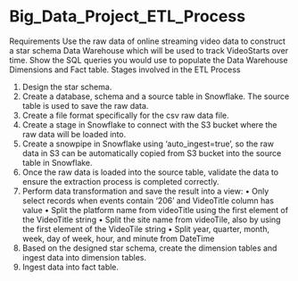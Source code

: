 # Big_Data_Project_ETL_Process
Requirements
Use the raw data of online streaming video data to construct a star schema Data Warehouse which will be used to track VideoStarts over time.
Show the SQL queries you would use to populate the Data Warehouse Dimensions and Fact table.
Stages involved in the ETL Process
1.	Design the star schema.
2.	Create a database, schema and a source table in Snowflake. The source table is used to save the raw data.
3.	Create a file format specifically for the csv raw data file.
4.	Create a stage in Snowflake to connect with the S3 bucket where the raw data will be loaded into.
5.	Create a snowpipe in Snowflake using ‘auto_ingest=true’, so the raw data in S3 can be automatically copied from S3 bucket into the source table in Snowflake.
6.	Once the raw data is loaded into the source table, validate the data to ensure the extraction process is completed correctly.
7.	Perform data transformation and save the result into a view: 
•	Only select records when events contain ‘206’ and VideoTitle column has value
•	Split the platform name from videoTitle using the first element of the VideoTitle string
•	Split the site name from videoTile, also by using the first element of the VideoTile string
•	Split year, quarter, month, week, day of week, hour, and minute from DateTime
8.	Based on the designed star schema, create the dimension tables and ingest data into dimension tables. 
9.	Ingest data into fact table.
